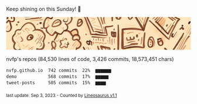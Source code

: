 Keep shining on this Sunday! 🌷

![banner](https://github.com/nvfp/nvfp/raw/main/banner.jpg)

nvfp's repos (84,530 lines of code, 3,426 commits, 18,573,451 chars)

```txt
nvfp.github.io  742 commits  22%  ▆▆▆▆▆▆
demo            568 commits  17%  ▆▆▆▆▆
tweet-posts     505 commits  15%  ▆▆▆▆
```

<sub>last update: Sep 3, 2023 - Counted by [Lineosaurus v1.1](https://github.com/Lineosaurus/Lineosaurus)</sub>